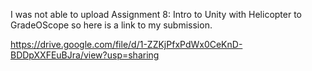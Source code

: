 I was not able to upload Assignment 8: Intro to Unity with Helicopter to GradeOScope so here is a link to my submission.

https://drive.google.com/file/d/1-ZZKjPfxPdWx0CeKnD-BDDpXXFEuBJra/view?usp=sharing